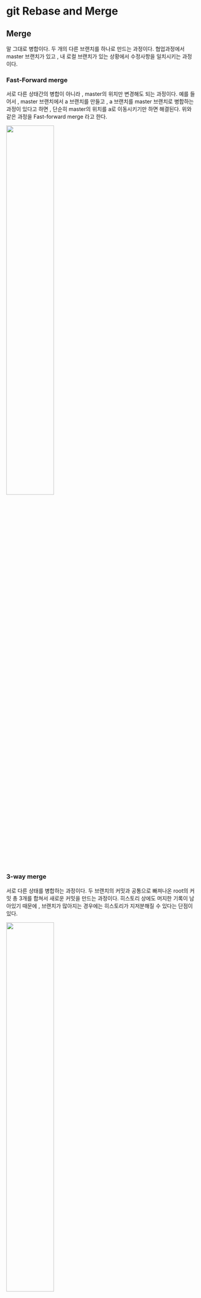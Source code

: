 # git Rebase and Merge

## Merge

말 그대로 병합이다. 두 개의 다른 브랜치를 하나로 만드는 과정이다. 협업과정에서 master 브랜치가 있고 , 내 로컬 브랜치가 있는 상황에서 수정사항을 일치시키는 과정이다.

### Fast-Forward merge

서로 다른 상태간의 병합이 아니라 , master의 위치만 변경해도 되는 과정이다. 예를 들어서 , master 브랜치에서 a 브랜치를 만들고 , a 브랜치를 master 브랜치로 병합하는 과정이 있다고 하면 , 단순히 master의 위치를 a로 이동시키기만 하면 해결된다. 위와 같은 과정을 Fast-forward merge 라고 한다.

<img src="https://user-images.githubusercontent.com/103919553/169329203-0933acf1-24a8-48d6-84c5-150ebbf01722.png" width="50%" />

### 3-way merge

서로 다른 상태를 병합하는 과정이다. 두 브랜치의 커밋과 공통으로 빠져나온 root의 커밋 총 3개를 합쳐서 새로운 커밋을 만드는 과정이다. 히스토리 상에도 머지한 기록이 남아있기 때문에 , 브랜치가 많아지는 경우에는 히스토리가 지저분해질 수 있다는 단점이 있다.

<img src="https://user-images.githubusercontent.com/103919553/169332289-b7f2d0bf-129b-41ec-a544-d14163a74b16.png" width="50%" />

3개를 비교하는 이유는 , master과 a만 비교했을 때 특정 파일에서 둘의 커밋이 a와 b 로 다르다고 가정해보면 git은 둘이 다른 것이 충돌이 난 것인지 , 아니면 둘다 각각 다른 내용이라 충돌이 나지 않는지, 충돌이라면 무엇이 달라진 커밋인지 파악하기 어렵다. 그래서 둘이 같이 뻗어나온 root를 이용해서 무엇이 달라졌고 무엇이 충돌이 난 것인지를 파악할 수 있는 것이다.

## Rebase

re : base , 말 그대로 베이스를 새로 정한다는 뜻이다. master 브랜치와 a 브랜치가 rebase 한다면 , master 브랜치로 root를 이동시킨다. 그 이후 , a 커밋을 root에 진행된 것처럼 옮긴 후 master의 위치를 옮기는 것을 의미한다. 이 경우 마치 하나의 뿌리에서 계속 작업한 것처럼 나타내져서 히스토리가 굉장히 깔끔해진다.

<img src="https://user-images.githubusercontent.com/103919553/169335882-a9098ef8-0a75-4e29-8e2e-584eccdc49db.png" width="50%" />

### squash and merge

rebase와 비슷한 방법이지만 , 이 경우는 기존의 커밋을 하나로 모아서 베이스를 이동한 후 커밋하는 방법이다. 마찬가지로 히스토리가 굉장히 깔끔해지지만 , 커밋을 모으는 과정에서 기존 커밋이 날아가고 하나로 합쳐지면서 누가 어떤 파일을 수정했는지는 기록에 남지 않는다는 단점이 있다.

<img src="https://user-images.githubusercontent.com/103919553/169337730-c62bd3c4-29bb-437a-b3d5-b123a22a1b24.png" width="50%" />


